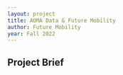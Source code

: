 ```yaml
---
layout: project
title: AOMA Data & Future Mobility
author: Future Mobility
year: Fall 2022
---
```


## Project Brief
